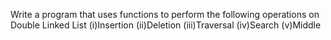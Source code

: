 
Write a program that uses functions to perform the following operations on Double Linked List (i)Insertion (ii)Deletion (iii)Traversal (iv)Search (v)Middle
